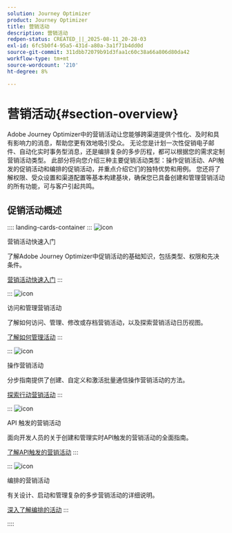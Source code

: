 ```yaml
---
solution: Journey Optimizer
product: Journey Optimizer
title: 营销活动
description: 营销活动
redpen-status: CREATED_||_2025-08-11_20-28-03
exl-id: 6fc5b0f4-95a5-431d-a80a-3a1f71b4dd0d
source-git-commit: 311dbb72079b91d3faa1c60c38a66a806d80da42
workflow-type: tm+mt
source-wordcount: '210'
ht-degree: 8%

---
```


# 营销活动{#section-overview}

Adobe Journey Optimizer中的营销活动让您能够跨渠道提供个性化、及时和具有影响力的消息，帮助您更有效地吸引受众。 无论您是计划一次性促销电子邮件、自动化实时事务型消息，还是编排复杂的多步历程，都可以根据您的需求定制营销活动类型。 此部分将向您介绍三种主要促销活动类型：操作促销活动、API触发的促销活动和编排的促销活动，并重点介绍它们的独特优势和用例。 您还将了解权限、受众设置和渠道配置等基本构建基块，确保您已具备创建和管理营销活动的所有功能，可与客户引起共鸣。

## 促销活动概述

:::: landing-cards-container
:::
![icon](https://cdn.experienceleague.adobe.com/icons/circle-play.svg)

营销活动快速入门

了解Adobe Journey Optimizer中促销活动的基础知识，包括类型、权限和先决条件。

[营销活动快速入门](../using/campaigns/get-started-with-campaigns.md)
:::

:::
![icon](https://cdn.experienceleague.adobe.com/icons/list-check.svg)

访问和管理营销活动

了解如何访问、管理、修改或存档营销活动，以及探索营销活动日历视图。

[了解如何管理活动](../using/campaigns/manage-campaigns.md)
:::

:::
![icon](https://cdn.experienceleague.adobe.com/icons/bullseye.svg)

操作营销活动

分步指南提供了创建、自定义和激活批量通信操作营销活动的方法。

[探索行动营销活动](action-campaigns-landing-page.md)
:::

:::
![icon](https://cdn.experienceleague.adobe.com/icons/code-branch.svg)

API 触发的营销活动

面向开发人员的关于创建和管理实时API触发的营销活动的全面指南。

[了解API触发的营销活动](api-triggered-campaigns-landing-page.md)
:::

:::
![icon](https://cdn.experienceleague.adobe.com/icons/puzzle-piece.svg)

编排的营销活动

有关设计、启动和管理复杂的多步营销活动的详细说明。

[深入了解编排的活动](orchestrated-campaigns-landing-page.md)
:::

::::

